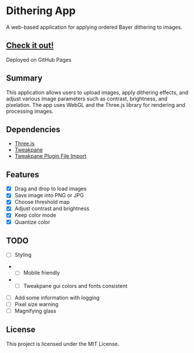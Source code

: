 # Dithering App

A web-based application for applying ordered Bayer dithering to images.

## [Check it out!](https://wwszola.github.io/dither-tool)

Deployed on GitHub Pages

## Summary

This application allows users to upload images, apply dithering effects, and adjust various image parameters such as contrast, brightness, and pixelation. The app uses WebGL and the Three.js library for rendering and processing images.

## Dependencies

- [Three.js](https://threejs.org/)
- [Tweakpane](https://tweakpane.github.io/docs/)
- [Tweakpane Plugin File Import](https://github.com/LuchoTurtle/tweakpane-plugin-file-import)

## Features

- [x] Drag and drop to load images
- [x] Save image into PNG or JPG
- [x] Choose threshold map
- [x] Adjust contrast and brightness
- [x] Keep color mode
- [x] Quantize color

## TODO

- [ ] Styling
- - [ ] Mobile friendly
- - [ ] Tweakpane gui colors and fonts consistent
- [ ] Add some information with logging
- [ ] Pixel size warning
- [ ] Magnifying glass

## License

This project is licensed under the MIT License.
